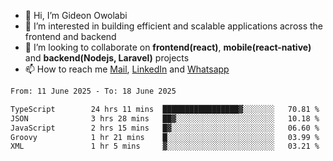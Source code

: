 - 👋 Hi, I’m Gideon Owolabi
- 👀 I’m interested in building efficient and scalable applications across the frontend and backend
- 💞️ I’m looking to collaborate on <b>frontend(react)</b>, <b>mobile(react-native)</b> and <b>backend(Nodejs, Laravel)</b> projects
- 📫 How to reach me <a href="mailto:gideoniyin2021@gmail.com">Mail</a>, <a href="https://www.linkedin.com/in/gideon-owolabi-9b667a232/">LinkedIn</a> and <a href="https://wa.me/2348055377085">Whatsapp</a>

<!---
gude1/gude1 is a ✨ special ✨ repository because its `README.md` (this file) appears on your GitHub profile.
You can click the Preview link to take a look at your changes.
--->

<!--START_SECTION:waka-->

```txt
From: 11 June 2025 - To: 18 June 2025

TypeScript        24 hrs 11 mins  █████████████████▓░░░░░░░   70.81 %
JSON              3 hrs 28 mins   ██▓░░░░░░░░░░░░░░░░░░░░░░   10.18 %
JavaScript        2 hrs 15 mins   █▓░░░░░░░░░░░░░░░░░░░░░░░   06.60 %
Groovy            1 hr 21 mins    █░░░░░░░░░░░░░░░░░░░░░░░░   03.99 %
XML               1 hr 5 mins     ▓░░░░░░░░░░░░░░░░░░░░░░░░   03.21 %
```

<!--END_SECTION:waka-->
